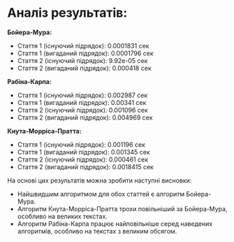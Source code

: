 # Аналіз результатів:

**Бойера-Мура:**

 - Стаття 1 (існуючий підрядок): 0.0001831 сек
 - Стаття 1 (вигаданий підрядок): 0.0001796 сек 
 - Стаття 2 (існуючий підрядок): 9.92e-05 сек
 - Стаття 2 (вигаданий підрядок): 0.000418 сек

**Рабіна-Карпа:**

-   Стаття 1 (існуючий підрядок): 0.002987 сек
-   Стаття 1 (вигаданий підрядок): 0.00341 сек
-   Стаття 2 (існуючий підрядок): 0.001096 сек
-   Стаття 2 (вигаданий підрядок): 0.004969 сек

**Кнута-Морріса-Пратта:**

-   Стаття 1 (існуючий підрядок): 0.001196 сек
-   Стаття 1 (вигаданий підрядок): 0.001345 сек
-   Стаття 2 (існуючий підрядок): 0.000461 сек
-   Стаття 2 (вигаданий підрядок): 0.0018415 сек

На основі цих результатів можна зробити наступні висновки:

-   Найшвидшим алгоритмом для обох статтей є алгоритм Бойера-Мура.
-   Алгоритм Кнута-Морріса-Пратта трохи повільніший за Бойера-Мура, особливо на великих текстах. 
-   Алгоритм Рабіна-Карпа працює найповільніше серед наведених алгоритмів, особливо на текстах з великим обсягом.